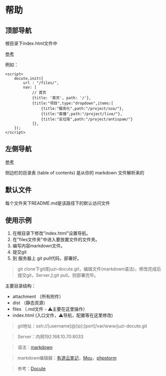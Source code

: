 # 帮助

## 顶部导航
根目录下index.html文件中

[参考](https://docute.js.org/#/zh-Hans/?id=%E5%AF%BC%E8%88%AA%E6%A0%8F)

例如：
````
<script>
    docute.init({
        url : "/files/",
        nav: [
            // 首页
            {title: '首页', path: '/'},
            {title:"项目",type:"dropdown",items:[
                {title:"服务化",path:"/project/soa/"},
                {title:"直播",path:"/project/live/"},
                {title:"反垃圾",path:"/project/antispam/"}
            ]},
    });
</script>
````

## 左侧导航
[参考](https://docute.js.org/#/zh-Hans/?id=%E4%BE%A7%E8%BE%B9%E6%A0%8F)

侧边栏的目录表 (table of contents) 是从你的 markdown 文件解析来的


## 默认文件

每个文件夹下README.md是该路径下的默认访问文件

## 使用示例
1. 在根目录下修改"index.html"设置导航。
1. 在"files文件夹"中进入要放置文件的文件夹。
1. 编写内容markdown文件。
1. 提交git
1. 到 服务器上 git pull代码，部署好。

> git clone下git库juzi-docute.git，编辑文件(markdown语法)，修改完成后提交git，Server上git pull。则部署完毕。

主要目录结构：
- attachment （所有附件）
- dist （静态资源）
- files （.md文件 - ⚠️主要在这里操作）
- index.html (入口文件，⚠️导航，配置等在这里修改)


> git地址：ssh://[username]@[ip]:[port]/var/www/juzi-docute.git

> Server：内网192.168.10.70:8033

> 语法：[markdown](http://www.appinn.com/markdown/)

> markdown编辑器：[有道云笔记](http://note.youdao.com/)，[Mou](http://25.io/mou/)，[phpstorm](http://www.jetbrains.com/phpstorm/)

> 参考：[Docute](https://docute.js.org/#/home)
